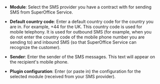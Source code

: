 <!-- markdownlint-disable-file MD041 -->
* **Module**: Select the SMS provider you have a contract with for sending SMS from SuperOffice Service.

* **Default country code**: Enter a default country code for the country you are in. For example, +44 for the UK. This country code is used for mobile telephony. It is used for outbound SMS (for example, when you do not enter the country code of the mobile phone number you are sending to) and inbound SMS (so that SuperOffice Service can recognize the customer).

* **Sender**: Enter the sender of the SMS messages. This text will appear on the recipient's mobile phone.

* **Plugin configuration**: Enter (or paste in) the configuration for the selected module (received from your SMS provider).
